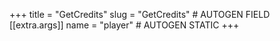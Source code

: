 +++
title = "GetCredits"
slug = "GetCredits" # AUTOGEN FIELD
[[extra.args]]
name = "player" # AUTOGEN STATIC
+++